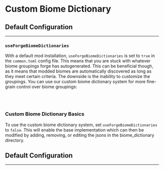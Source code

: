 # **Custom Biome Dictionary**

## **Default Configuration**
***

### `useForgeBiomeDictionaries`

With a default mod installation, `useForgeBiomeDictionaries` is set to `true` in the `common.toml` config file. This means that you are stuck with whatever biome groupings forge has autogenerated. This can be beneficial though, as it means that modded biomes are automatically discovered as long as they meet certain criteria. The downside is the inability to customize the groupings. You can use our custom biome dictionary system for more fine-grain control over biome groupings:

<br>
<br>

### **Custom Biome Dictionary Basics**

To use the custom biome dictionary system, set `useForgeBiomeDictionaries` to `false`. This will enable the base implementation which can then be modified by adding, removing, or editing the jsons in the biome_dictionary directory. 

## **Default Configuration**
***
<!--stackedit_data:
eyJoaXN0b3J5IjpbLTYxMzU1OTgwMl19
-->